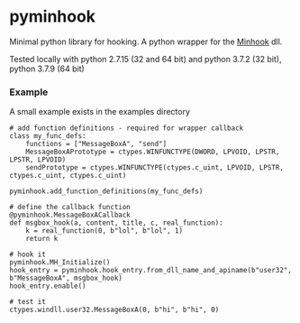 # pyminhook

Minimal python library for hooking.
A python wrapper for the [Minhook](https://github.com/TsudaKageyu/minhook) dll.

Tested locally with python 2.7.15 (32 and 64 bit) and python 3.7.2 (32 bit), python 3.7.9 (64 bit)

### Example
A small example exists in the examples directory
    
    # add function definitions - required for wrapper callback
    class my_func_defs:
	    functions = ["MessageBoxA", "send"]
	    MessageBoxAPrototype = ctypes.WINFUNCTYPE(DWORD, LPVOID, LPSTR, LPSTR, LPVOID)
	    sendPrototype = ctypes.WINFUNCTYPE(ctypes.c_uint, LPVOID, LPSTR, ctypes.c_uint, ctypes.c_uint)
	    
	pyminhook.add_function_definitions(my_func_defs)
	
	# define the callback function
	@pyminhook.MessageBoxACallback
    def msgbox_hook(a, content, title, c, real_function):
	    k = real_function(0, b"lol", b"lol", 1)
	    return k
	    
	# hook it
	pyminhook.MH_Initialize()
	hook_entry = pyminhook.hook_entry.from_dll_name_and_apiname(b"user32", b"MessageBoxA", msgbox_hook)
	hook_entry.enable()
	
    # test it
    ctypes.windll.user32.MessageBoxA(0, b"hi", b"hi", 0)
    
    